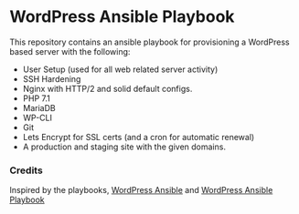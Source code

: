 # WordPress Ansible Playbook 

This repository contains an ansible playbook for provisioning a WordPress based server with the following:

- User Setup (used for all web related server activity)
- SSH Hardening
- Nginx with HTTP/2 and solid default configs.
- PHP 7.1
- MariaDB
- WP-CLI
- Git
- Lets Encrypt for SSL certs (and a cron for automatic renewal)
- A production and staging site with the given domains.

### Credits

Inspired by the playbooks, [WordPress Ansible](https://github.com/A5hleyRich/wordpress-ansible) and [WordPress Ansible Playbook](https://github.com/tlovett1/wordpress-ansible-playbook/tree/f4a5fd158b346aac830c72744a10b26807c53496)
